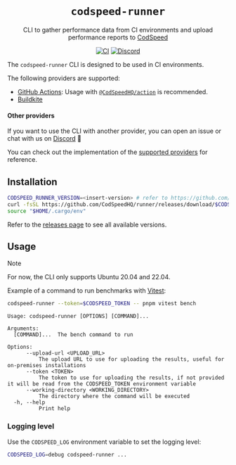 <div align="center">
<h1><code>codspeed-runner</code></h1>

CLI to gather performance data from CI environments and upload performance reports to [CodSpeed](https://codspeed.io)

[![CI](https://github.com/CodSpeedHQ/runner/actions/workflows/ci.yml/badge.svg)](https://github.com/CodSpeedHQ/runner/actions/workflows/ci.yml)
[![Discord](https://img.shields.io/badge/chat%20on-discord-7289da.svg)](https://discord.com/invite/MxpaCfKSqF)

</div>

The `codspeed-runner` CLI is designed to be used in CI environments.

The following providers are supported:

- [GitHub Actions](https://docs.codspeed.io/ci/github-actions): Usage with [`@CodSpeedHQ/action`](https://github.com/CodSpeedHQ/action) is recommended.
- [Buildkite](https://docs.codspeed.io/ci/buildkite)

#### Other providers

If you want to use the CLI with another provider, you can open an issue or chat with us on [Discord](https://discord.com/invite/MxpaCfKSqF) 🚀

You can check out the implementation of the [supported providers](https://github.com/CodSpeedHQ/runner/tree/main/src/ci_provider) for reference.

## Installation

```bash
CODSPEED_RUNNER_VERSION=<insert-version> # refer to https://github.com/CodSpeedHQ/runner/releases for available versions
curl -fsSL https://github.com/CodSpeedHQ/runner/releases/download/$CODSPEED_RUNNER_VERSION/codspeed-runner-installer.sh | bash
source "$HOME/.cargo/env"
```

Refer to the [releases page](https://github.com/CodSpeedHQ/runner/releases) to see all available versions.

## Usage

> [!NOTE]
> For now, the CLI only supports Ubuntu 20.04 and 22.04.

Example of a command to run benchmarks with [Vitest](https://docs.codspeed.io/benchmarks/nodejs/vitest):

```bash
codspeed-runner --token=$CODSPEED_TOKEN -- pnpm vitest bench
```

```
Usage: codspeed-runner [OPTIONS] [COMMAND]...

Arguments:
  [COMMAND]...  The bench command to run

Options:
      --upload-url <UPLOAD_URL>
          The upload URL to use for uploading the results, useful for on-premises installations
      --token <TOKEN>
          The token to use for uploading the results, if not provided it will be read from the CODSPEED_TOKEN environment variable
      --working-directory <WORKING_DIRECTORY>
          The directory where the command will be executed
  -h, --help
          Print help
```

### Logging level

Use the `CODSPEED_LOG` environment variable to set the logging level:

```bash
CODSPEED_LOG=debug codspeed-runner ...
```
